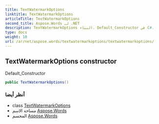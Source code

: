 ```yaml
---
title: TextWatermarkOptions
linktitle: TextWatermarkOptions
articleTitle: TextWatermarkOptions
second_title: Aspose.Words لـ .NET
description: TextWatermarkOptions البناء. Default_Constructor في C#.
type: docs
weight: 10
url: /ar/net/aspose.words/textwatermarkoptions/textwatermarkoptions/
---
```

## TextWatermarkOptions constructor

Default_Constructor

```csharp
public TextWatermarkOptions()
```

### أنظر أيضا

* class [TextWatermarkOptions](../)
* مساحة الاسم [Aspose.Words](../../../aspose.words/)
* المجسم [Aspose.Words](../../../)
